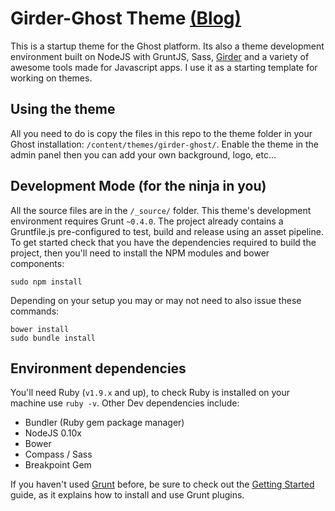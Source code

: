 # Girder-Ghost Theme [(Blog)](http://ghost.fredmaya.com)
This is a startup theme for the Ghost platform. Its also a theme development environment built on NodeJS with GruntJS, Sass, [Girder](https://github.com/unmaya/Girder) and a variety of awesome tools made for Javascript apps. I use it as a starting template for working on themes.

## Using the theme
All you need to do is copy the files in this repo to the theme folder in your Ghost installation: ```/content/themes/girder-ghost/```. Enable the theme in the admin panel then you can add your own background, logo, etc...

## Development Mode (for the ninja in you)
All the source files are in the ```/_source/``` folder. This theme's development environment requires Grunt `~0.4.0`. The project already contains a Gruntfile.js pre-configured to test, build and release using an asset pipeline. To get started check that you have the dependencies required to build the project, then you'll need to install the NPM modules and bower components:

```shell
sudo npm install
```
Depending on your setup you may or may not need to also issue these commands:
```shell
bower install
sudo bundle install
```

## Environment dependencies
You'll need Ruby (`v1.9.x` and up), to check Ruby is installed on your machine use `ruby -v`. Other Dev dependencies include:

- Bundler (Ruby gem package manager)
- NodeJS 0.10x
- Bower
- Compass / Sass
- Breakpoint Gem

If you haven't used [Grunt](http://gruntjs.com/) before, be sure to check out the [Getting Started](http://gruntjs.com/getting-started) guide, as it explains how to install and use Grunt plugins.